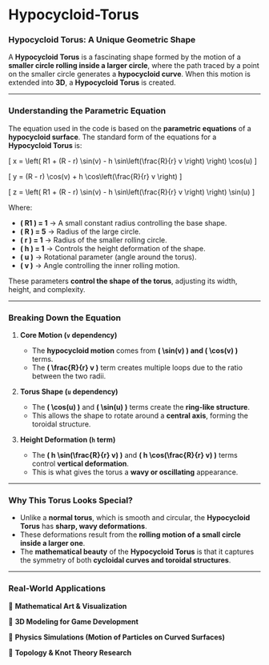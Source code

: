 # Hypocycloid-Torus

### **Hypocycloid Torus: A Unique Geometric Shape**
A **Hypocycloid Torus** is a fascinating shape formed by the motion of a **smaller circle rolling inside a larger circle**, where the path traced by a point on the smaller circle generates a **hypocycloid curve**. When this motion is extended into **3D**, a **Hypocycloid Torus** is created.

---

### **Understanding the Parametric Equation**
The equation used in the code is based on the **parametric equations** of a **hypocycloid surface**. The standard form of the equations for a **Hypocycloid Torus** is:

\[
x = \left( R1 + (R - r) \sin(v) - h \sin\left(\frac{R}{r} v \right) \right) \cos(u)
\]

\[
y = (R - r) \cos(v) + h \cos\left(\frac{R}{r} v \right)
\]

\[
z = \left( R1 + (R - r) \sin(v) - h \sin\left(\frac{R}{r} v \right) \right) \sin(u)
\]

Where:  
- **\( R1 \) = 1** → A small constant radius controlling the base shape.  
- **\( R \) = 5** → Radius of the large circle.  
- **\( r \) = 1** → Radius of the smaller rolling circle.  
- **\( h \) = 1** → Controls the height deformation of the shape.  
- **\( u \)** → Rotational parameter (angle around the torus).  
- **\( v \)** → Angle controlling the inner rolling motion.  

These parameters **control the shape of the torus**, adjusting its width, height, and complexity.

---

### **Breaking Down the Equation**
1. **Core Motion (`v` dependency)**
   - The **hypocycloid motion** comes from **\( \sin(v) \) and \( \cos(v) \)** terms.
   - The **\( \frac{R}{r} v \)** term creates multiple loops due to the ratio between the two radii.

2. **Torus Shape (`u` dependency)**
   - The **\( \cos(u) \)** and **\( \sin(u) \)** terms create the **ring-like structure**.
   - This allows the shape to rotate around a **central axis**, forming the toroidal structure.

3. **Height Deformation (`h` term)**
   - The **\( h \sin(\frac{R}{r} v) \)** and **\( h \cos(\frac{R}{r} v) \)** terms control **vertical deformation**.
   - This is what gives the torus a **wavy or oscillating** appearance.

---

### **Why This Torus Looks Special?**
- Unlike a **normal torus**, which is smooth and circular, the **Hypocycloid Torus** has **sharp, wavy deformations**.
- These deformations result from the **rolling motion of a small circle inside a larger one**.
- The **mathematical beauty** of the **Hypocycloid Torus** is that it captures the symmetry of both **cycloidal curves and toroidal structures**.

---

### **Real-World Applications**
🔹 **Mathematical Art & Visualization** 

🔹 **3D Modeling for Game Development** 

🔹 **Physics Simulations (Motion of Particles on Curved Surfaces)** 

🔹 **Topology & Knot Theory Research** 

